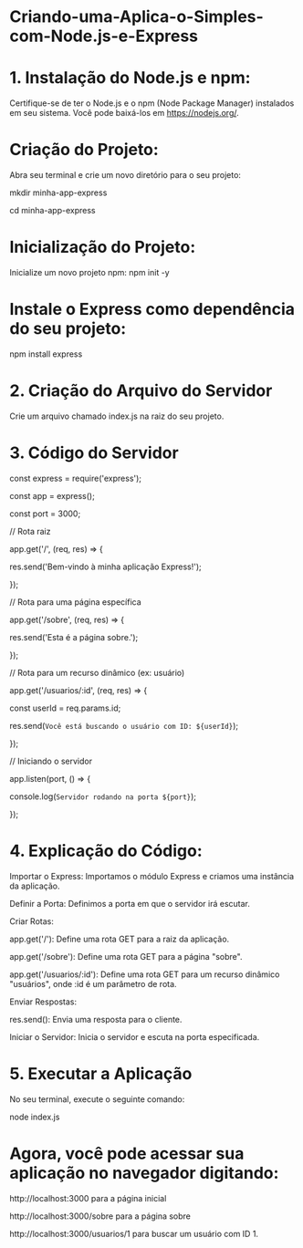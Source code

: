 # Criando-uma-Aplica-o-Simples-com-Node.js-e-Express

# 1. Instalação do Node.js e npm:
Certifique-se de ter o Node.js e o npm (Node Package Manager) instalados em seu sistema. Você pode baixá-los em https://nodejs.org/.

# Criação do Projeto:
Abra seu terminal e crie um novo diretório para o seu projeto:

mkdir minha-app-express

cd minha-app-express

# Inicialização do Projeto:
Inicialize um novo projeto npm:
npm init -y

# Instale o Express como dependência do seu projeto:
npm install express

# 2. Criação do Arquivo do Servidor
Crie um arquivo chamado index.js na raiz do seu projeto.

# 3. Código do Servidor

const express = require('express');

const app = express();

const port = 3000;

// Rota raiz

app.get('/', (req, res) => {

  res.send('Bem-vindo à minha aplicação Express!');
  
});

// Rota para uma página específica

app.get('/sobre', (req, res) => {

  res.send('Esta é a página sobre.');
  
});

// Rota para um recurso dinâmico (ex: usuário)

app.get('/usuarios/:id', (req, res) => {

  const userId = req.params.id;
  
  res.send(`Você está buscando o usuário com ID: ${userId}`);
  
});

// Iniciando o servidor

app.listen(port, () => {

  console.log(`Servidor rodando na porta ${port}`);
  
});


# 4. Explicação do Código:
Importar o Express: Importamos o módulo Express e criamos uma instância da aplicação.

Definir a Porta: Definimos a porta em que o servidor irá escutar.

Criar Rotas:

app.get('/'): Define uma rota GET para a raiz da aplicação.

app.get('/sobre'): Define uma rota GET para a página "sobre".

app.get('/usuarios/:id'): Define uma rota GET para um recurso dinâmico "usuários", onde :id é um parâmetro de rota.

Enviar Respostas:

res.send(): Envia uma resposta para o cliente.

Iniciar o Servidor: Inicia o servidor e escuta na porta especificada.


# 5. Executar a Aplicação

No seu terminal, execute o seguinte comando:

node index.js

# Agora, você pode acessar sua aplicação no navegador digitando: 

http://localhost:3000 para a página inicial

http://localhost:3000/sobre para a página sobre

http://localhost:3000/usuarios/1 para buscar um usuário com ID 1.
